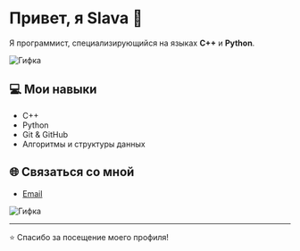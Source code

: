 # Привет, я Slava 👋

Я программист, специализирующийся на языках **C++** и **Python**.

![Гифка](https://i.imgflip.com/7eysos.gif)


## 💻 Мои навыки
- C++
- Python
- Git & GitHub
- Алгоритмы и структуры данных

## 🌐 Связаться со мной
- [Email](slavagih@gmail.com)

![Гифка](https://i.pinimg.com/originals/59/cd/bc/59cdbc35910ecbacd1bf9dcacb946b70.gif)

---

⭐️ Спасибо за посещение моего профиля!
